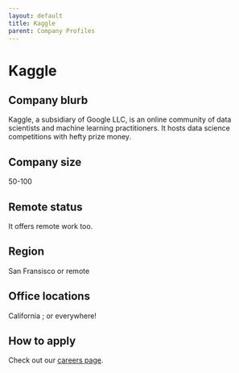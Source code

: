 ```yaml
---
layout: default
title: Kaggle
parent: Company Profiles
---
```


# Kaggle

## Company blurb

Kaggle, a subsidiary of Google LLC, is an online community of data scientists and machine learning practitioners.
It hosts data science competitions with hefty prize money.

## Company size

50-100

## Remote status

It offers remote work too.

## Region

San Fransisco or remote


## Office locations

California ; or everywhere!

## How to apply

Check out our [careers page](https://www.kaggle.com/about/careers).
